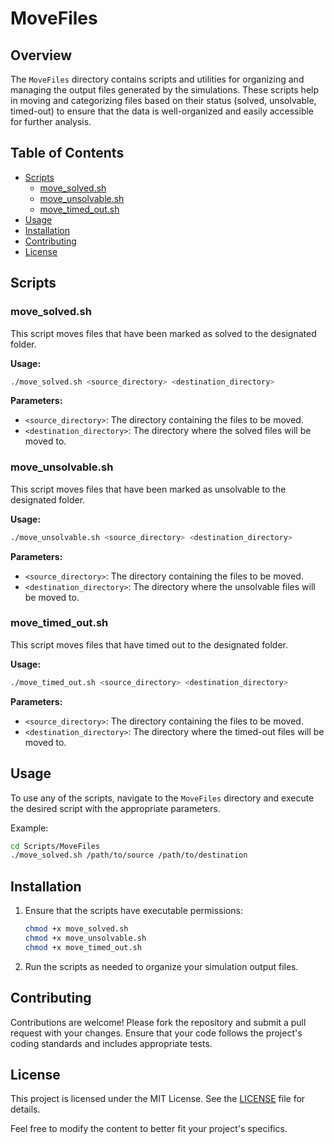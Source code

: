 # MoveFiles

## Overview
The `MoveFiles` directory contains scripts and utilities for organizing and managing the output files generated by the simulations. These scripts help in moving and categorizing files based on their status (solved, unsolvable, timed-out) to ensure that the data is well-organized and easily accessible for further analysis.

## Table of Contents
- [Scripts](#scripts)
  - [move_solved.sh](#move_solvedsh)
  - [move_unsolvable.sh](#move_unsolvablesh)
  - [move_timed_out.sh](#move_timed_outsh)
- [Usage](#usage)
- [Installation](#installation)
- [Contributing](#contributing)
- [License](#license)

## Scripts

### move_solved.sh
This script moves files that have been marked as solved to the designated folder.

**Usage:**
```sh
./move_solved.sh <source_directory> <destination_directory>
```

**Parameters:**
- `<source_directory>`: The directory containing the files to be moved.
- `<destination_directory>`: The directory where the solved files will be moved to.

### move_unsolvable.sh
This script moves files that have been marked as unsolvable to the designated folder.

**Usage:**
```sh
./move_unsolvable.sh <source_directory> <destination_directory>
```

**Parameters:**
- `<source_directory>`: The directory containing the files to be moved.
- `<destination_directory>`: The directory where the unsolvable files will be moved to.

### move_timed_out.sh
This script moves files that have timed out to the designated folder.

**Usage:**
```sh
./move_timed_out.sh <source_directory> <destination_directory>
```

**Parameters:**
- `<source_directory>`: The directory containing the files to be moved.
- `<destination_directory>`: The directory where the timed-out files will be moved to.

## Usage
To use any of the scripts, navigate to the `MoveFiles` directory and execute the desired script with the appropriate parameters.

Example:
```sh
cd Scripts/MoveFiles
./move_solved.sh /path/to/source /path/to/destination
```

## Installation
1. Ensure that the scripts have executable permissions:
   ```sh
   chmod +x move_solved.sh
   chmod +x move_unsolvable.sh
   chmod +x move_timed_out.sh
   ```

2. Run the scripts as needed to organize your simulation output files.

## Contributing
Contributions are welcome! Please fork the repository and submit a pull request with your changes. Ensure that your code follows the project's coding standards and includes appropriate tests.

## License
This project is licensed under the MIT License. See the [LICENSE](LICENSE) file for details.


Feel free to modify the content to better fit your project's specifics.